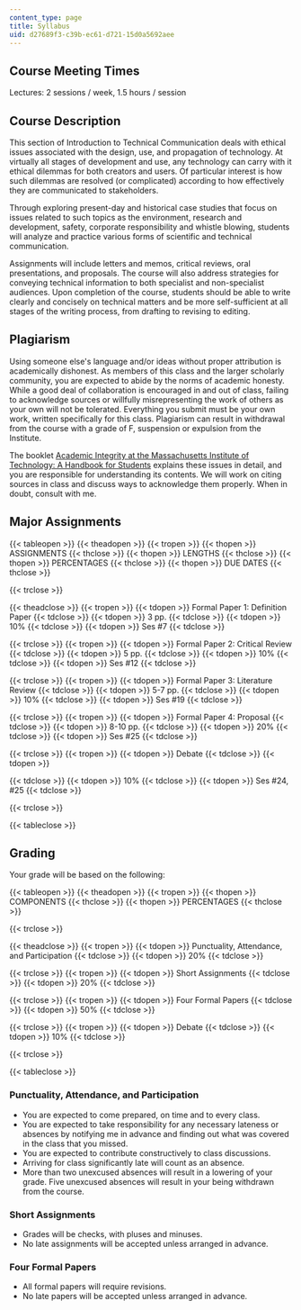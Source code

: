 ```yaml
---
content_type: page
title: Syllabus
uid: d27689f3-c39b-ec61-d721-15d0a5692aee
---
```


Course Meeting Times
--------------------

Lectures: 2 sessions / week, 1.5 hours / session

Course Description
------------------

This section of Introduction to Technical Communication deals with ethical issues associated with the design, use, and propagation of technology. At virtually all stages of development and use, any technology can carry with it ethical dilemmas for both creators and users. Of particular interest is how such dilemmas are resolved (or complicated) according to how effectively they are communicated to stakeholders.

Through exploring present-day and historical case studies that focus on issues related to such topics as the environment, research and development, safety, corporate responsibility and whistle blowing, students will analyze and practice various forms of scientific and technical communication.

Assignments will include letters and memos, critical reviews, oral presentations, and proposals. The course will also address strategies for conveying technical information to both specialist and non-specialist audiences. Upon completion of the course, students should be able to write clearly and concisely on technical matters and be more self-sufficient at all stages of the writing process, from drafting to revising to editing.

Plagiarism
----------

Using someone else's language and/or ideas without proper attribution is academically dishonest. As members of this class and the larger scholarly community, you are expected to abide by the norms of academic honesty. While a good deal of collaboration is encouraged in and out of class, failing to acknowledge sources or willfully misrepresenting the work of others as your own will not be tolerated. Everything you submit must be your own work, written specifically for this class. Plagiarism can result in withdrawal from the course with a grade of F, suspension or expulsion from the Institute.

The booklet [Academic Integrity at the Massachusetts Institute of Technology: A Handbook for Students](http://web.mit.edu/academicintegrity/handbook/handbook.pdf) explains these issues in detail, and you are responsible for understanding its contents. We will work on citing sources in class and discuss ways to acknowledge them properly. When in doubt, consult with me.

Major Assignments
-----------------

{{< tableopen >}}
{{< theadopen >}}
{{< tropen >}}
{{< thopen >}}
ASSIGNMENTS
{{< thclose >}}
{{< thopen >}}
LENGTHS
{{< thclose >}}
{{< thopen >}}
PERCENTAGES
{{< thclose >}}
{{< thopen >}}
DUE DATES
{{< thclose >}}

{{< trclose >}}

{{< theadclose >}}
{{< tropen >}}
{{< tdopen >}}
Formal Paper 1: Definition Paper
{{< tdclose >}}
{{< tdopen >}}
3 pp.
{{< tdclose >}}
{{< tdopen >}}
10%
{{< tdclose >}}
{{< tdopen >}}
Ses #7
{{< tdclose >}}

{{< trclose >}}
{{< tropen >}}
{{< tdopen >}}
Formal Paper 2: Critical Review
{{< tdclose >}}
{{< tdopen >}}
5 pp.
{{< tdclose >}}
{{< tdopen >}}
10%
{{< tdclose >}}
{{< tdopen >}}
Ses #12
{{< tdclose >}}

{{< trclose >}}
{{< tropen >}}
{{< tdopen >}}
Formal Paper 3: Literature Review
{{< tdclose >}}
{{< tdopen >}}
5-7 pp.
{{< tdclose >}}
{{< tdopen >}}
10%
{{< tdclose >}}
{{< tdopen >}}
Ses #19
{{< tdclose >}}

{{< trclose >}}
{{< tropen >}}
{{< tdopen >}}
Formal Paper 4: Proposal
{{< tdclose >}}
{{< tdopen >}}
8-10 pp.
{{< tdclose >}}
{{< tdopen >}}
20%
{{< tdclose >}}
{{< tdopen >}}
Ses #25
{{< tdclose >}}

{{< trclose >}}
{{< tropen >}}
{{< tdopen >}}
Debate
{{< tdclose >}}
{{< tdopen >}}

{{< tdclose >}}
{{< tdopen >}}
10%
{{< tdclose >}}
{{< tdopen >}}
Ses #24, #25
{{< tdclose >}}

{{< trclose >}}

{{< tableclose >}}

  

Grading
-------

Your grade will be based on the following:

{{< tableopen >}}
{{< theadopen >}}
{{< tropen >}}
{{< thopen >}}
COMPONENTS
{{< thclose >}}
{{< thopen >}}
PERCENTAGES
{{< thclose >}}

{{< trclose >}}

{{< theadclose >}}
{{< tropen >}}
{{< tdopen >}}
Punctuality, Attendance, and Participation
{{< tdclose >}}
{{< tdopen >}}
20%
{{< tdclose >}}

{{< trclose >}}
{{< tropen >}}
{{< tdopen >}}
Short Assignments
{{< tdclose >}}
{{< tdopen >}}
20%
{{< tdclose >}}

{{< trclose >}}
{{< tropen >}}
{{< tdopen >}}
Four Formal Papers
{{< tdclose >}}
{{< tdopen >}}
50%
{{< tdclose >}}

{{< trclose >}}
{{< tropen >}}
{{< tdopen >}}
Debate
{{< tdclose >}}
{{< tdopen >}}
10%
{{< tdclose >}}

{{< trclose >}}

{{< tableclose >}}

  

### Punctuality, Attendance, and Participation

*   You are expected to come prepared, on time and to every class.
*   You are expected to take responsibility for any necessary lateness or absences by notifying me in advance and finding out what was covered in the class that you missed.
*   You are expected to contribute constructively to class discussions.
*   Arriving for class significantly late will count as an absence.
*   More than two unexcused absences will result in a lowering of your grade. Five unexcused absences will result in your being withdrawn from the course.

### Short Assignments

*   Grades will be checks, with pluses and minuses.
*   No late assignments will be accepted unless arranged in advance.

### Four Formal Papers

*   All formal papers will require revisions.
*   No late papers will be accepted unless arranged in advance.